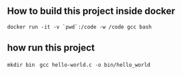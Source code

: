 ## How to build  this project inside docker 
``` docker run -it -v `pwd`:/code -w /code gcc bash ```

## how run this project
```mkdir bin ```
```gcc hello-world.c -o bin/hello_world ```